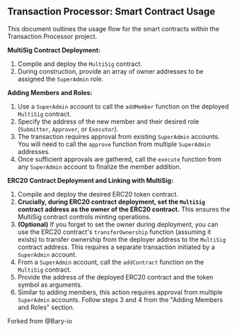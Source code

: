 ## Transaction Processor: Smart Contract Usage

This document outlines the usage flow for the smart contracts within the Transaction Processor project.

**MultiSig Contract Deployment:**

1.  Compile and deploy the `MultiSig` contract.
2.  During construction, provide an array of owner addresses to be assigned the `SuperAdmin` role.

**Adding Members and Roles:**

1.  Use a `SuperAdmin` account to call the `addMember` function on the deployed `MultiSig` contract.
2.  Specify the address of the new member and their desired role (`Submitter`, `Approver`, or `Executor`).
3.  The transaction requires approval from existing `SuperAdmin` accounts. You will need to call the `approve` function from multiple `SuperAdmin` addresses.
4.  Once sufficient approvals are gathered, call the `execute` function from any `SuperAdmin` account to finalize the member addition.

**ERC20 Contract Deployment and Linking with MultiSig:**

1.  Compile and deploy the desired ERC20 token contract.
2.  **Crucially, during ERC20 contract deployment, set the `MultiSig` contract address as the owner of the ERC20 contract.** This ensures the MultiSig contract controls minting operations.
3.  **(Optional)** If you forget to set the owner during deployment, you can use the ERC20 contract's `transferOwnership` function (assuming it exists) to transfer ownership from the deployer address to the `MultiSig` contract address. This requires a separate transaction initiated by a `SuperAdmin` account.
4.  From a `SuperAdmin` account, call the `addContract` function on the `MultiSig` contract.
5.  Provide the address of the deployed ERC20 contract and the token symbol as arguments.
6.  Similar to adding members, this action requires approval from multiple `SuperAdmin` accounts. Follow steps 3 and 4 from the "Adding Members and Roles" section.

Forked from @Bary-io
